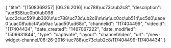 {
    "title": "[1508369257] [06.26.2016] \uc788\uc73c\ub2c8",
    "description": "\ud638\uc0b0\ub098 \ucc2c\uc591\ub300\n\uc788\uc73c\ub2c8\n\n\n\uc0cc\ub514\uc5d0\uace0 \uac08\ubcf4\ub9ac \uad50\ud68c",
    "channelid": "117404499",
    "videoid": "117404434",
    "date_created": "1467067222",
    "date_modified": "1506631844",
    "type": "captivate",
    "layout": "channelVideo",
    "url": "\/new-widget-channel\/06-26-2016-\uc788\uc73c\ub2c8\/117404499-117404434"
}
